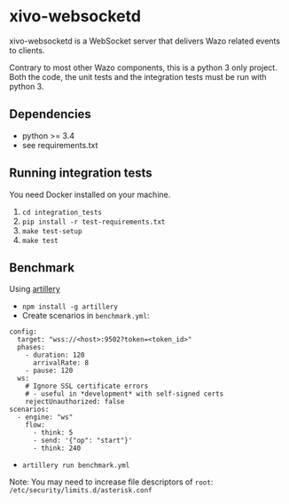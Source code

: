 # xivo-websocketd

xivo-websocketd is a WebSocket server that delivers Wazo related events to clients.

Contrary to most other Wazo components, this is a python 3 only project. Both
the code, the unit tests and the integration tests must be run with python 3.

## Dependencies

* python >= 3.4
* see requirements.txt

## Running integration tests

You need Docker installed on your machine.

1. `cd integration_tests`
2. `pip install -r test-requirements.txt`
3. `make test-setup`
4. `make test`

## Benchmark

Using [artillery](https://artillery.io/docs/getting-started/)

  * `npm install -g artillery`
  * Create scenarios in `benchmark.yml`:
```
config:
  target: "wss://<host>:9502?token=<token_id>"
  phases:
    - duration: 120
      arrivalRate: 8
    - pause: 120
  ws:
    # Ignore SSL certificate errors
    # - useful in *development* with self-signed certs
    rejectUnauthorized: false
scenarios:
  - engine: "ws"
    flow:
      - think: 5
      - send: '{"op": "start"}'
      - think: 240
```
  * `artillery run benchmark.yml`

Note: You may need to increase file descriptors of `root`: `/etc/security/limits.d/asterisk.conf`
